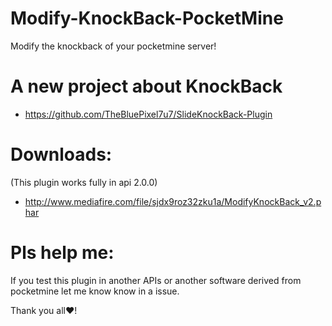 # Modify-KnockBack-PocketMine
Modify the knockback of your pocketmine server!

# A new project about KnockBack
- https://github.com/TheBluePixel7u7/SlideKnockBack-Plugin

# Downloads:
(This plugin works fully in api 2.0.0)
- http://www.mediafire.com/file/sjdx9roz32zku1a/ModifyKnockBack_v2.phar


# Pls help me:
If you test this plugin in another APIs or another software derived from pocketmine let me know know in a issue. 

Thank you all♥!
